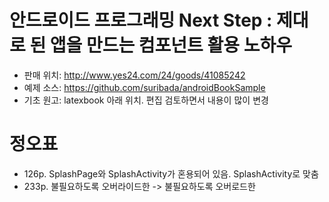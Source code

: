 
# 안드로이드 프로그래밍 Next Step : 제대로 된 앱을 만드는 컴포넌트 활용 노하우
- 판매 위치: http://www.yes24.com/24/goods/41085242
- 예제 소스: https://github.com/suribada/androidBookSample
- 기초 원고: latexbook 아래 위치. 편집 검토하면서 내용이 많이 변경

# 정오표
- 126p. SplashPage와 SplashActivity가 혼용되어 있음. SplashActivity로 맞춤
- 233p. 불필요하도록 오버라이드한 -> 불필요하도록 오버로드한
